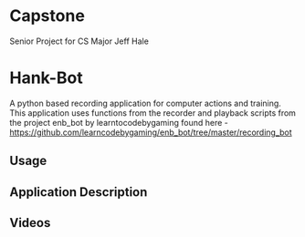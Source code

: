 # Capstone
Senior Project for CS Major Jeff Hale

# Hank-Bot 
A python based recording application for computer actions and training.
This application uses functions from the recorder and playback scripts from the project enb_bot by learntocodebygaming found here -
https://github.com/learncodebygaming/enb_bot/tree/master/recording_bot

## Usage

## Application Description

## Videos
